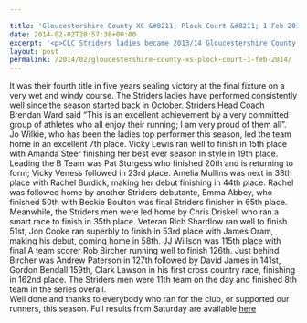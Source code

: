 ```yaml
---

title: 'Gloucestershire County XC &#8211; Plock Court &#8211; 1 Feb 2014'
date: 2014-02-02T20:57:38+00:00
excerpt: '<p>CLC Striders ladies became 2013/14 Gloucestershire County Cross Country League champions at Plock Court on Saturday.</p>'
layout: post
permalink: /2014/02/gloucestershire-county-xs-plock-court-1-feb-2014/
---
```

It was their fourth title in five years sealing victory at the final fixture on a very wet and windy course. The Striders ladies have performed consistently well since the season started back in October. Striders Head Coach Brendan Ward said &#8220;This is an excellent achievement by a very committed group of athletes who all enjoy their running; I am very proud of them all&#8221;.  
Jo Wilkie, who has been the ladies top performer this season, led the team home in an excellent 7th place. Vicky Lewis ran well to finish in 15th place with Amanda Steer finishing her best ever season in style in 19th place. Leading the B Team was Pat Sturgess who finished 20th and is returning to form; Vicky Veness followed in 23rd place. Amelia Mullins was next in 38th place with Rachel Burdick, making her debut finishing in 44th place. Rachel was followed home by another Striders debutante, Emma Abbey, who finished 50th with Beckie Boulton was final Striders finisher in 65th place.  
Meanwhile, the Striders men were led home by Chris Driskell who ran a smart race to finish in 35th place. Veteran Rich Shardlow ran well to finish 51st, Jon Cooke ran superbly to finish in 53rd place with James Oram, making his debut, coming home in 58th. JJ Willson was 115th place with final A team scorer Rob Bircher running well to finish 126th. Just behind Bircher was Andrew Paterson in 127th followed by David James in 141st, Gordon Bendall 159th, Clark Lawson in his first cross country race, finishing in 162nd place. The Striders men were 11th team on the day and finished 8th team in the series overall.  
Well done and thanks to everybody who ran for the club, or supported our runners, this season. Full results from Saturday are available <a href="http://www.glosaaa.org.uk/RESULTS_CROSS/Glos_CC_results_01February2014.pdf" target="_blank" rel="nofollow">here</a>